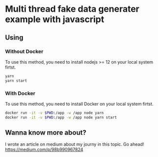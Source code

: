 # Multi thread fake data generater example with javascript

## Using

### Without Docker

To use this method, you need to install nodejs >= 12 on your local system firtst.

```bash
yarn
yarn start
```

### With Docker

To use this method, you need to install Docker on your local system firtst.

```bash
docker run -it -v $PWD:/app -w /app node yarn
docker run -it -v $PWD:/app -w /app node yarn start
```

## Wanna know more about?

I wrote an article on medium about my journy in this topic.
Go ahead! https://medium.com/p/98b990967824
